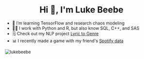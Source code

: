 <h1 align="center">Hi 👋, I'm Luke Beebe</h1>

- 🌱 I’m learning TensorFlow and research chaos modeling
- 👨‍💻 I work with Python and R, but also know SQL, C++, and SAS
- 🗒️ Check out my NLP project [Lyric to Genre](https://github.com/lukebeebe/Statistical-Learning/tree/main/Lyric%20to%20Genre%20Project)
- 📊 I recently made a game with my friend's [Spotify data](https://github.com/lukebeebe/Spotify-Data)

<p><img align="center" src="https://github-readme-stats.vercel.app/api/top-langs?username=lukebeebe&show_icons=true&locale=en&layout=compact" alt="lukebeebe" /></p>

<!---
lukebeebe/lukebeebe is a ✨ special ✨ repository because its `README.md` (this file) appears on your GitHub profile.
You can click the Preview link to take a look at your changes.
--->
